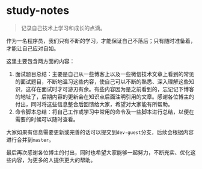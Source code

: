 # study-notes
> 记录自己技术上学习和成长的点滴。
>

作为一名程序员，我们只有不断的学习，才能保证自己不落后；只有随时准备着，才能让自己应对自如。

这里主要包含两方面的内容：

1. 面试题目总结：主要是自己从一些博客上以及一些微信技术文章上看到的常见的面试题目，不断地温习这些内容，使自己可以不断的熟悉、深入理解这些知识，这样在面试时才可游刃有余。有些内容因为是之前看到的，忘记记下博客的地址了，后期内容的更新会在知识点后面注明引用的文章。感谢各位博主的付出，同时将这些信息整合后回馈给大家，希望对大家能有所帮助。
2. 命令脚本总结：将自己工作或学习中常用的命令及一些脚本进行总结，以便在需要的时候可以随时查看。

​	大家如果有信息需要更新或完善的话可以提交到`dev-guest`分支，后续会根据内容进行合并到`master`。

​	最后再次感谢各位博主的付出，同时也希望大家能够一起努力，不断充实、优化这些内容，为更多的人提供更大的帮助。